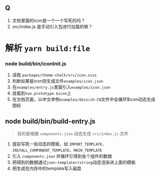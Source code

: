 ## Q
1. 文档里面的icon是一个一个写死的吗？
2. src/index.js 是手动引入包进行加载的嘛？


# 解析 `yarn build:file`

### node build/bin/iconInit.js
1. 读取 `packages/theme-chalk/src/icon.scss`
2. 判断如果是icon则生成文件`examples/icon.json`
3. 在`examples/entry.js`里面引入`examples/icon.json`
4. 挂载到`Vue.prototype.$icon`上
5. 在文档页面，以中文举例`examples/docs/zh-CN`文件中会循环$icon动态生成图标


## node build/bin/build-entry.js
> 目的是根据 `components.json` 动态生成 `src/index.js` 文件
1. 提前写死一些动态的模板，如 `IMPORT_TEMPLATE`、`INSTALL_COMPONENT_TEMPLATE`、`MAIN_TEMPLATE`
2. 引入 `components.json` 并循环它得到各个组件的数据
3. 把得到的数据通过`json-templater/string`动态渲染进上面的模板
4. 把生成在内存中的template写入磁盘
